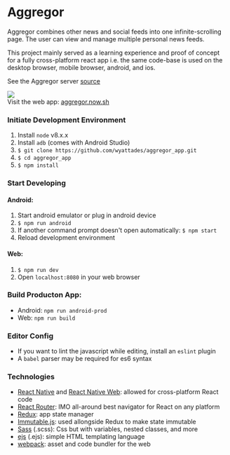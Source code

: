 # Aggregor

Aggregor combines other news and social feeds into one infinite-scrolling page. The user can view and manage multiple personal news feeds.

This project mainly served as a learning experience and proof of concept for a fully cross-platform react app i.e. the same code-base is used on the desktop browser, mobile browser, android, and ios.

See the Aggregor server [source](https://github.com/wyattades/aggregor_server)

![](https://i.imgur.com/aGfc6o1.gif)  
Visit the web app: [aggregor.now.sh](https://aggregor.now.sh/)  

### Initiate Development Environment
1. Install ```node``` v8.x.x
2. Install ```adb``` (comes with Android Studio)
3. ```$ git clone https://github.com/wyattades/aggregor_app.git```
4. ```$ cd aggregor_app```
5. ```$ npm install```

### Start Developing
#### Android:
1. Start android emulator or plug in android device
2. ```$ npm run android```
3. If another command prompt doesn't open automatically: ```$ npm start```
4. Reload development environment  
#### Web:
1. ```$ npm run dev```
2. Open ```localhost:8080``` in your web browser

### Build Producton App:
- Android: ```npm run android-prod```
- Web: ```npm run build```

### Editor Config
- If you want to lint the javascript while editing, install an ```eslint``` plugin
- A ```babel``` parser may be required for es6 syntax

### Technologies
- [React Native](https://facebook.github.io/react-native/) and [React Native Web](http://necolas.github.io/react-native-web/storybook/): allowed for cross-platform React code
- [React Router](https://reacttraining.com/react-router/): IMO all-around best navigator for React on any platform 
- [Redux](https://redux.js.org/): app state manager  
- [Immutable.js](http://facebook.github.io/immutable-js/docs/#/): used allongside Redux to make state immutable  
- [Sass](http://sass-lang.com/documentation/file.SASS_REFERENCE.html) (.scss): Css but with variables, nested classes, and more
- [ejs](http://ejs.co/) (.ejs): simple HTML templating language
- [webpack](https://webpack.js.org/): asset and code bundler for the web
